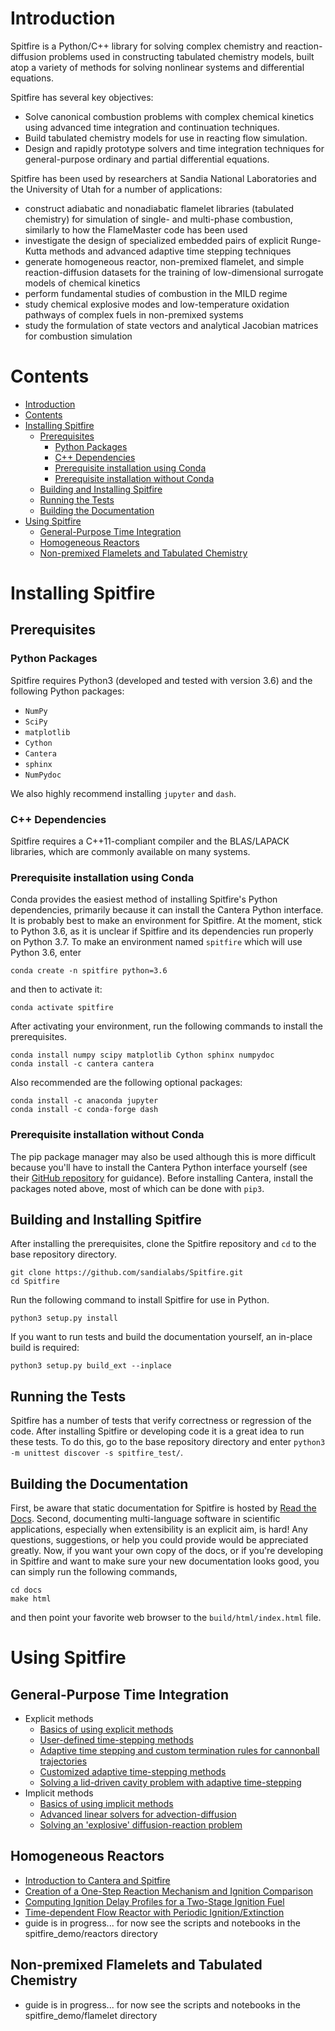 # Introduction

Spitfire is a Python/C++ library for solving complex chemistry and reaction-diffusion problems used in constructing tabulated chemistry models, built atop a variety of methods for solving nonlinear systems and differential equations.

Spitfire has several key objectives:
- Solve canonical combustion problems with complex chemical kinetics using advanced time integration and continuation techniques.
- Build tabulated chemistry models for use in reacting flow simulation.
- Design and rapidly prototype solvers and time integration techniques for general-purpose ordinary and partial differential equations.


Spitfire has been used by researchers at Sandia National Laboratories and the University of Utah for a number of applications:
- construct adiabatic and nonadiabatic flamelet libraries (tabulated chemistry) for simulation of single- and multi-phase combustion, 
  similarly to how the FlameMaster code has been used
- investigate the design of specialized embedded pairs of explicit Runge-Kutta methods and advanced adaptive time stepping techniques
- generate homogeneous reactor, non-premixed flamelet, and simple reaction-diffusion datasets for the training of low-dimensional surrogate models of chemical kinetics
- perform fundamental studies of combustion in the MILD regime
- study chemical explosive modes and low-temperature oxidation pathways of complex fuels in non-premixed systems
- study the formulation of state vectors and analytical Jacobian matrices for combustion simulation


# Contents
- [Introduction](#introduction)
- [Contents](#contents)
- [Installing Spitfire](#installing-spitfire)
  * [Prerequisites](#prerequisites)
    + [Python Packages](#python-packages)
    + [C++ Dependencies](#c---dependencies)
    + [Prerequisite installation using Conda](#prerequisite-installation-using-conda)
    + [Prerequisite installation without Conda](#prerequisite-installation-without-conda)
  * [Building and Installing Spitfire](#building-and-installing-spitfire)
  * [Running the Tests](#running-the-tests)
  * [Building the Documentation](#building-the-documentation)
- [Using Spitfire](#using-spitfire)
  * [General-Purpose Time Integration](#general-purpose-time-integration)
  * [Homogeneous Reactors](#homogeneous-reactors)
  * [Non-premixed Flamelets and Tabulated Chemistry](#non-premixed-flamelets-and-tabulated-chemistry)

# Installing Spitfire

## Prerequisites

### Python Packages
Spitfire requires Python3 (developed and tested with version 3.6) and the following Python packages:
- `NumPy`
- `SciPy`
- `matplotlib`
- `Cython`
- `Cantera`
- `sphinx`
- `NumPydoc`

We also highly recommend installing `jupyter` and `dash`.

### C++ Dependencies
Spitfire requires a C++11-compliant compiler and the BLAS/LAPACK libraries, which are commonly available on many systems.

### Prerequisite installation using Conda
Conda provides the easiest method of installing Spitfire's Python dependencies, primarily because it can install the Cantera Python interface.
It is probably best to make an environment for Spitfire.
At the moment, stick to Python 3.6, as it is unclear if Spitfire and its dependencies run properly on Python 3.7.
To make an environment named `spitfire` which will use Python 3.6, enter
```
conda create -n spitfire python=3.6
```
and then to activate it:
```
conda activate spitfire
```

After activating your environment, run the following commands to install the prerequisites.
```
conda install numpy scipy matplotlib Cython sphinx numpydoc
conda install -c cantera cantera
```
Also recommended are the following optional packages:
```
conda install -c anaconda jupyter
conda install -c conda-forge dash
```

### Prerequisite installation without Conda
The pip package manager may also be used although this is more difficult because you'll have to install the Cantera Python interface yourself (see their [GitHub repository](https://github.com/Cantera/cantera) for guidance).
Before installing Cantera, install the packages noted above, most of which can be done with `pip3`.

## Building and Installing Spitfire
After installing the prerequisites, clone the Spitfire repository and `cd` to the base repository directory.
```
git clone https://github.com/sandialabs/Spitfire.git
cd Spitfire
```
Run the following command to install Spitfire for use in Python.
```
python3 setup.py install
```
If you want to run tests and build the documentation yourself, an in-place build is required:
```
python3 setup.py build_ext --inplace
```

## Running the Tests
Spitfire has a number of tests that verify correctness or regression of the code.
After installing Spitfire or developing code it is a great idea to run these tests.
To do this, go to the base repository directory and enter `python3 -m unittest discover -s spitfire_test/`.

## Building the Documentation
First, be aware that static documentation for Spitfire is hosted by [Read the Docs](https://spitfire.readthedocs.io/en/latest/).
Second, documenting multi-language software in scientific applications, especially when extensibility is an explicit aim, is hard!
Any questions, suggestions, or help you could provide would be appreciated greatly.
Now, if you want your own copy of the docs, or if you're developing in Spitfire and want to make sure your new documentation looks good, you can simply run the following commands,
```
cd docs
make html
```
and then point your favorite web browser to the `build/html/index.html` file.


# Using Spitfire

## General-Purpose Time Integration
- Explicit methods
    - [Basics of using explicit methods](https://nbviewer.jupyter.org/github/sandialabs/Spitfire/blob/master/spitfire_demo/time_integration/explicit/explicit_exponential_decay_simple.html)
    - [User-defined time-stepping methods](https://nbviewer.jupyter.org/github/sandialabs/Spitfire/blob/master/spitfire_demo/time_integration/explicit/explicit_exponential_decay_custom_methods.html)
    - [Adaptive time stepping and custom termination rules for cannonball trajectories](https://nbviewer.jupyter.org/github/sandialabs/Spitfire/blob/master/spitfire_demo/time_integration/explicit/adaptive_stepping_and_custom_termination.html)
    - [Customized adaptive time-stepping methods](https://nbviewer.jupyter.org/github/sandialabs/Spitfire/blob/master/spitfire_demo/time_integration/explicit/customized_adaptive_stepping.html)
    - [Solving a lid-driven cavity problem with adaptive time-stepping](https://nbviewer.jupyter.org/github/sandialabs/Spitfire/blob/master/spitfire_demo/time_integration/explicit/lid_driven_cavity_scalar_mixing.html)
- Implicit methods
    - [Basics of using implicit methods](https://nbviewer.jupyter.org/github/sandialabs/Spitfire/blob/master/spitfire_demo/time_integration/implicit/implicit_exponential_decay_simple.html)
    - [Advanced linear solvers for advection-diffusion](https://nbviewer.jupyter.org/github/sandialabs/Spitfire/blob/master/spitfire_demo/time_integration/implicit/implicit_advection_diffusion_linear_solvers_advanced.html)
    - [Solving an 'explosive' diffusion-reaction problem](https://nbviewer.jupyter.org/github/sandialabs/Spitfire/blob/master/spitfire_demo/time_integration/implicit/implicit_diffusion_reaction.html)

## Homogeneous Reactors 
  - [Introduction to Cantera and Spitfire](https://nbviewer.jupyter.org/github/sandialabs/Spitfire/blob/master/spitfire_demo/reactors/thermochemistry_Cantera_Spitfire_griffon.html)
  - [Creation of a One-Step Reaction Mechanism and Ignition Comparison](https://nbviewer.jupyter.org/github/sandialabs/Spitfire/blob/master/spitfire_demo/reactors/one_step_heptane_ignition.html)
  - [Computing Ignition Delay Profiles for a Two-Stage Ignition Fuel](https://nbviewer.jupyter.org/github/sandialabs/Spitfire/blob/master/spitfire_demo/reactors/ignition_delay_NTC_DME.html)
  - [Time-dependent Flow Reactor with Periodic Ignition/Extinction](https://nbviewer.jupyter.org/github/sandialabs/Spitfire/blob/master/spitfire_demo/reactors/oscillating_ignition_extinction.html)
  - guide is in progress... for now see the scripts and notebooks in the spitfire_demo/reactors directory

## Non-premixed Flamelets and Tabulated Chemistry
  - guide is in progress... for now see the scripts and notebooks in the spitfire_demo/flamelet directory